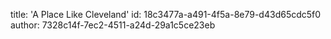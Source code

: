 title: 'A Place Like Cleveland'
id: 18c3477a-a491-4f5a-8e79-d43d65cdc5f0
author: 7328c14f-7ec2-4511-a24d-29a1c5ce23eb
